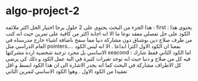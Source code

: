 # algo-project-2
هذا الجزء من البحث يحتوي على 2 حلول يرجا اختيار الحل اكثر ملائمة :
first : 
يحتوي هذا الكود على حل تفصلي معقد نوعا ما الا انه اجابة اكثر من كافية على تمرين حيث انه كتب من طرف صلاح دين بوشناق دون مشاركة دنيا مما سمح باضافة اشياء خارج مدرسناه في العام الدراسي مثل pointers.... بمعنا ان الكود الاول اكثرا ابداعا . الا انه ليس الكود الاساسي بل مجرد ترجبة شخصية اردة مشركتها
seacond :
اما الكود الثاني فقط شارك فيه كل من صلاج و دنيا حيث انه توجد تغيرات كثيرة في الية عمل الكود و ذلك كي يرضي كل الاطراف مشاركة في البحث كما انه يجدر الاشارة الى ان هذا الكود ابسط و اقل تعقيدا من الكود الاول . وهوا الكود الاساسي لتمرين الثاني
